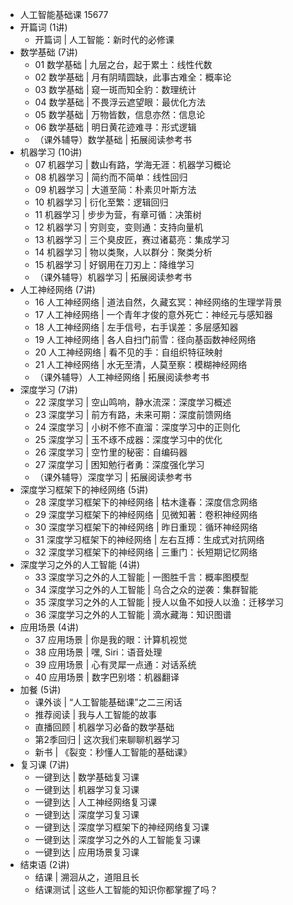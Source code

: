 - 人工智能基础课 15677
- 开篇词 (1讲)
	- 开篇词 | 人工智能：新时代的必修课
- 数学基础 (7讲)
	- 01 数学基础 | 九层之台，起于累土：线性代数
	- 02 数学基础 | 月有阴晴圆缺，此事古难全：概率论
	- 03 数学基础 | 窥一斑而知全豹：数理统计
	- 04 数学基础 | 不畏浮云遮望眼：最优化方法
	- 05 数学基础 | 万物皆数，信息亦然：信息论
	- 06 数学基础 | 明日黄花迹难寻：形式逻辑
	- （课外辅导）数学基础 | 拓展阅读参考书
- 机器学习 (10讲)
	- 07 机器学习 | 数山有路，学海无涯：机器学习概论
	- 08 机器学习 | 简约而不简单：线性回归
	- 09 机器学习 | 大道至简：朴素贝叶斯方法
	- 10 机器学习 | 衍化至繁：逻辑回归
	- 11 机器学习 | 步步为营，有章可循：决策树
	- 12 机器学习 | 穷则变，变则通：支持向量机
	- 13 机器学习 | 三个臭皮匠，赛过诸葛亮：集成学习
	- 14 机器学习 | 物以类聚，人以群分：聚类分析
	- 15 机器学习 | 好钢用在刀刃上：降维学习
	- （课外辅导）机器学习 | 拓展阅读参考书
- 人工神经网络 (7讲)
	- 16 人工神经网络 | 道法自然，久藏玄冥：神经网络的生理学背景
	- 17 人工神经网络 | 一个青年才俊的意外死亡：神经元与感知器
	- 18 人工神经网络 | 左手信号，右手误差：多层感知器
	- 19 人工神经网络 | 各人自扫门前雪：径向基函数神经网络
	- 20 人工神经网络 | 看不见的手：自组织特征映射
	- 21 人工神经网络 | 水无至清，人莫至察：模糊神经网络
	- （课外辅导）人工神经网络 | 拓展阅读参考书
- 深度学习 (7讲)
	- 22 深度学习 | 空山鸣响，静水流深：深度学习概述
	- 23 深度学习 | 前方有路，未来可期：深度前馈网络
	- 24 深度学习 | 小树不修不直溜：深度学习中的正则化
	- 25 深度学习 | 玉不琢不成器：深度学习中的优化
	- 26 深度学习 | 空竹里的秘密：自编码器
	- 27 深度学习 | 困知勉行者勇：深度强化学习
	- （课外辅导）深度学习 | 拓展阅读参考书
- 深度学习框架下的神经网络 (5讲)
	- 28 深度学习框架下的神经网络 | 枯木逢春：深度信念网络
	- 29 深度学习框架下的神经网络 | 见微知著：卷积神经网络
	- 30 深度学习框架下的神经网络 | 昨日重现：循环神经网络
	- 31 深度学习框架下的神经网络 | 左右互搏：生成式对抗网络
	- 32 深度学习框架下的神经网络 | 三重门：长短期记忆网络
- 深度学习之外的人工智能 (4讲)
	- 33 深度学习之外的人工智能 | 一图胜千言：概率图模型
	- 34 深度学习之外的人工智能 | 乌合之众的逆袭：集群智能
	- 35 深度学习之外的人工智能 | 授人以鱼不如授人以渔：迁移学习
	- 36 深度学习之外的人工智能 | 滴水藏海：知识图谱
- 应用场景 (4讲)
	- 37 应用场景 | 你是我的眼：计算机视觉
	- 38 应用场景 | 嘿, Siri：语音处理
	- 39 应用场景 | 心有灵犀一点通：对话系统
	- 40 应用场景 | 数字巴别塔：机器翻译
- 加餐 (5讲)
	- 课外谈 | “人工智能基础课”之二三闲话
	- 推荐阅读 | 我与人工智能的故事
	- 直播回顾 | 机器学习必备的数学基础
	- 第2季回归 | 这次我们来聊聊机器学习
	- 新书 | 《裂变：秒懂人工智能的基础课》
- 复习课 (7讲)
	- 一键到达 | 数学基础复习课
	- 一键到达 | 机器学习复习课
	- 一键到达 | 人工神经网络复习课
	- 一键到达 | 深度学习复习课
	- 一键到达 | 深度学习框架下的神经网络复习课
	- 一键到达 | 深度学习之外的人工智能复习课
	- 一键到达 | 应用场景复习课
- 结束语 (2讲)
	- 结课 | 溯洄从之，道阻且长
	- 结课测试 | 这些人工智能的知识你都掌握了吗？